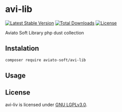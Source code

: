 # avi-lib

[![Latest Stable Version](https://poser.pugx.org/aviato-soft/avi-lib/v/stable)](https://packagist.org/packages/aviato-soft/avi-lib)
[![Total Downloads](https://poser.pugx.org/aviato-soft/avi-lib/downloads)](https://packagist.org/packages/aviato-soft/avi-lib)
[![License](https://poser.pugx.org/aviato-soft/avi-lib/license)](https://packagist.org/packages/aviato-soft/avi-lib)

Aviato Soft Library php dust collection


## Instalation
```bash
composer require aviato-soft/avi-lib
```

## Usage



## License

avi-liv is licensed under [GNU LGPLv3.0](https://github.com/aviato-soft/aviato-lib/blob/master/LICENSE).
